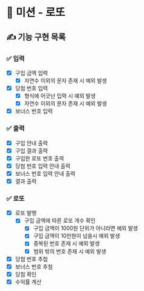 # 🚀 미션 - 로또

## ✍ 기능 구현 목록

### ✅ 입력
- [x] 구입 금액 입력
  - [x] 자연수 이외의 문자 존재 시 예외 발생
- [x] 당첨 번호 입력
  - [x] 형식에 어긋난 입력 시 예외 발생
  - [x] 자연수 이외의 문자 존재 시 예외 발생
- [x] 보너스 번호 입력

### ✅ 출력
- [x] 구입 안내 출력
- [x] 구입 결과 출력
- [x] 구입한 로또 번호 출력
- [x] 당첨 번호 입력 안내 출력
- [x] 보너스 번호 입력 안내 출력
- [x] 결과 출력

### ✅ 로또
- [x] 로또 발행
  - [x] 구입 금액에 따른 로또 개수 확인
    - [x] 구입 금액이 1000원 단위가 아니라면 예외 발생
    - [x] 구입 금액이 10만원이 넘을시 예외 발생
    - [x] 중복된 번호 존재 시 예외 발생
    - [x] 범위 밖의 번호 존재 시 예외 발생
- [x] 당첨 번호 추첨
- [x] 보너스 번호 추첨
- [x] 당첨 확인
- [x] 수익률 계산

